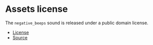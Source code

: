 # Assets license

The `negative_beeps` sound is released under a public domain license.

* [License](http://creativecommons.org/publicdomain/zero/1.0/)
* [Source](https://www.freesound.org/people/themusicalnomad/sounds/253886/)
